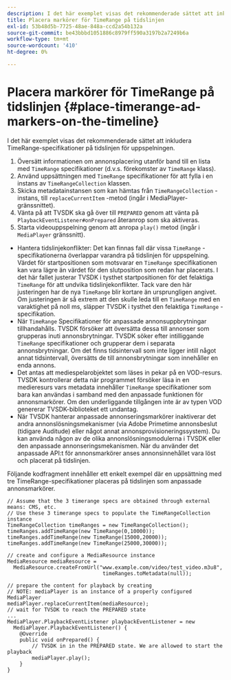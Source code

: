 ```yaml
---
description: I det här exemplet visas det rekommenderade sättet att inkludera TimeRange-specifikationer på tidslinjen för uppspelningen.
title: Placera markörer för TimeRange på tidslinjen
exl-id: 53b48d5b-7725-48ae-848a-ccd2a54b132a
source-git-commit: be43bbbd1051886c8979ff590a3197b2a7249b6a
workflow-type: tm+mt
source-wordcount: '410'
ht-degree: 0%

---
```


# Placera markörer för TimeRange på tidslinjen {#place-timerange-ad-markers-on-the-timeline}

I det här exemplet visas det rekommenderade sättet att inkludera TimeRange-specifikationer på tidslinjen för uppspelningen.

1. Översätt informationen om annonsplacering utanför band till en lista med `TimeRange` specifikationer (d.v.s. förekomster av `TimeRange` klass).
1. Använd uppsättningen med `TimeRange` specifikationer för att fylla i en instans av `TimeRangeCollection` klassen.
1. Skicka metadatainstansen som kan hämtas från `TimeRangeCollection` -instans, till `replaceCurrentItem` -metod (ingår i MediaPlayer-gränssnittet).
1. Vänta på att TVSDK ska gå över till `PREPARED` genom att vänta på `PlaybackEventListener#onPrepared` återanrop som ska aktiveras.
1. Starta videouppspelning genom att anropa `play()` metod (ingår i `MediaPlayer` gränssnitt).

* Hantera tidslinjekonflikter: Det kan finnas fall där vissa `TimeRange` -specifikationerna överlappar varandra på tidslinjen för uppspelning. Värdet för startpositionen som motsvarar en `TimeRange` specifikationen kan vara lägre än värdet för den slutposition som redan har placerats. I det här fallet justerar TVSDK i tysthet startpositionen för det felaktiga `TimeRange` för att undvika tidslinjekonflikter. Tack vare den här justeringen har de nya `TimeRange` blir kortare än ursprungligen angivet. Om justeringen är så extrem att den skulle leda till en `TimeRange` med en varaktighet på noll ms, släpper TVSDK i tysthet den felaktiga `TimeRange` -specifikation.
* När `TimeRange` Specifikationer för anpassade annonsuppbrytningar tillhandahålls. TVSDK försöker att översätta dessa till annonser som grupperas inuti annonsbrytningar. TVSDK söker efter intilliggande `TimeRange` specifikationer och grupperar dem i separata annonsbrytningar. Om det finns tidsintervall som inte ligger intill något annat tidsintervall, översätts de till annonsbrytningar som innehåller en enda annons.
* Det antas att mediespelarobjektet som läses in pekar på en VOD-resurs. TVSDK kontrollerar detta när programmet försöker läsa in en medieresurs vars metadata innehåller `TimeRange` specifikationer som bara kan användas i samband med den anpassade funktionen för annonsmarkörer. Om den underliggande tillgången inte är av typen VOD genererar TVSDK-biblioteket ett undantag.
* När TVSDK hanterar anpassade annonseringsmarkörer inaktiverar det andra annonslösningsmekanismer (via Adobe Primetime annonsbeslut (tidigare Auditude) eller något annat annonsprovisioneringssystem). Du kan använda någon av de olika annonslösningsmodulerna i TVSDK eller den anpassade annonseringsmekanismen. När du använder det anpassade API:t för annonsmarkörer anses annonsinnehållet vara löst och placerat på tidslinjen.

Följande kodfragment innehåller ett enkelt exempel där en uppsättning med tre TimeRange-specifikationer placeras på tidslinjen som anpassade annonsmarkörer.

```java>
// Assume that the 3 timerange specs are obtained through external means: CMS, etc. 
// Use these 3 timerange specs to populate the TimeRangeCollection instance 
TimeRangeCollection timeRanges = new TimeRangeCollection();  
timeRanges.addTimeRange(new TimeRange(0,10000)); 
timeRanges.addTimeRange(new TimeRange(15000,20000)); 
timeRanges.addTimeRange(new TimeRange(25000,30000)); 
 
// create and configure a MediaResource instance 
MediaResource mediaResource =  
  MediaResource.createFromUrl("www.example.com/video/test_video.m3u8",  
                               timeRanges.toMetadata(null)); 
 
// prepare the content for playback by creating 
// NOTE: mediaPlayer is an instance of a properly configured MediaPlayer  
mediaPlayer.replaceCurrentItem(mediaResource); 
// wait for TVSDK to reach the PREPARED state 
... 
MediaPlayer.PlaybackEventListener playbackEventListener = new 
  MediaPlayer.PlaybackEventListener() { 
    @Override 
    public void onPrepared() { 
        // TVSDK in in the PREPARED state. We are allowed to start the playback  
        mediaPlayer.play(); 
    } 
} 
```
